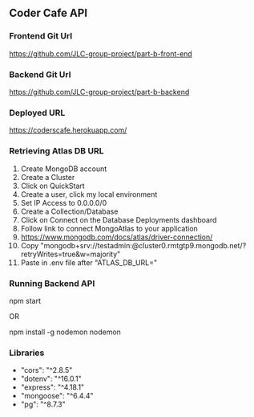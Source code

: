 ## Coder Cafe API

### Frontend Git Url
https://github.com/JLC-group-project/part-b-front-end

### Backend Git Url
https://github.com/JLC-group-project/part-b-backend

### Deployed URL
https://coderscafe.herokuapp.com/

### Retrieving Atlas DB URL
1. Create MongoDB account
2. Create a Cluster
3. Click on QuickStart
4. Create a user, click my local environment
5. Set IP Access to 0.0.0.0/0
6. Create a Collection/Database
7. Click on Connect on the Database Deployments dashboard
8. Follow link to connect MongoAtlas to your application
9. https://www.mongodb.com/docs/atlas/driver-connection/
10. Copy "mongodb+srv://testadmin:<password>@cluster0.rmtgtp9.mongodb.net/<CollectionName>?retryWrites=true&w=majority"
11. Paste in .env file after "ATLAS_DB_URL="

### Running Backend API
npm start

OR 

npm install -g nodemon
nodemon

### Libraries
- "cors": "^2.8.5"
- "dotenv": "^16.0.1"
- "express": "^4.18.1"
- "mongoose": "^6.4.4"
- "pg": "^8.7.3"
